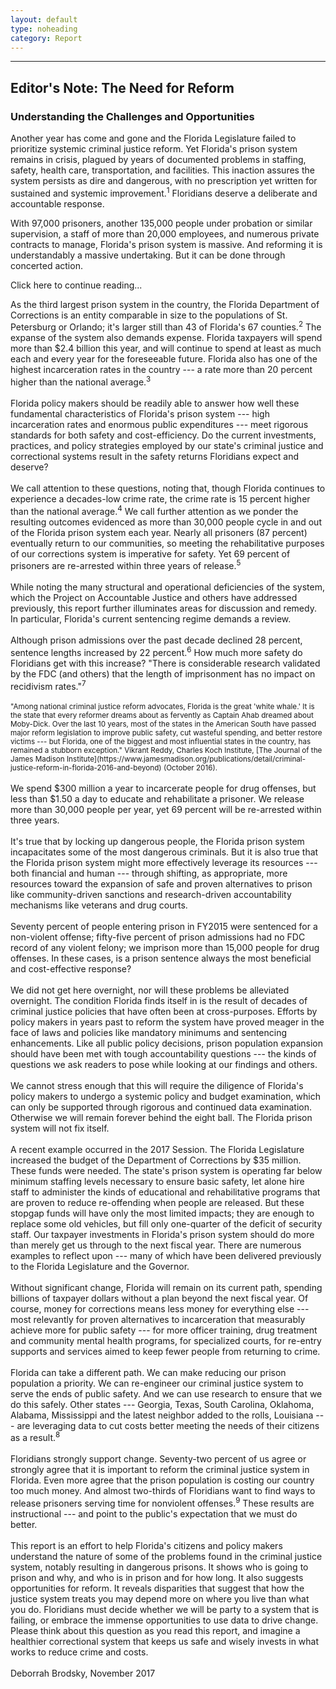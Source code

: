 ```yaml
---
layout: default
type: noheading
category: Report
---
```

 <hr class="section-heading-spacer">
   <div class="clearfix"></div>

<h2 id="note" class="offset">Editor's Note: The Need for Reform</h2>
<h3>Understanding the Challenges and Opportunities</h3>

Another year has come and gone and the Florida Legislature failed to prioritize systemic criminal justice reform. Yet Florida's prison system remains in crisis, plagued by years of documented problems in staffing, safety, health care, transportation, and facilities. This inaction assures the system persists as dire and dangerous, with no prescription yet written for sustained and systemic improvement.<sup>1</sup> Floridians deserve a deliberate and accountable response.

With 97,000 prisoners, another 135,000 people under probation or similar supervision, a staff of more than 20,000 employees, and numerous private contracts to manage, Florida's prison system is massive. And reforming it is understandably a massive undertaking. But it can be done through concerted action.

  <p data-toggle="collapse" data-target="#demo"><a>Click here to continue reading...</a></p>
  <span id="demo" class="collapse">
    As the third largest prison system in the country, the Florida Department of Corrections is an entity comparable in size to the populations of St. Petersburg or Orlando; it's larger still than 43 of Florida's 67 counties.<sup>2</sup> The expanse of the system also demands expense. Florida taxpayers will spend more than $2.4 billion this year, and will continue to spend at least as much each and every year for the foreseeable future. Florida also has one of the highest incarceration rates in the country --- a rate more than 20 percent higher than the national average.<sup>3</sup><br><br>Florida policy makers should be readily able to answer how well these fundamental characteristics of Florida's prison system --- high incarceration rates and enormous public expenditures --- meet rigorous standards for both safety and cost-efficiency. Do the current investments, practices, and policy strategies employed by our state's criminal justice and correctional systems result in the safety returns Floridians expect and deserve?<br><br>We call attention to these questions, noting that, though Florida continues to experience a decades-low crime rate, the crime rate is 15 percent higher than the national average.<sup>4</sup>  We call further attention as we ponder the resulting outcomes evidenced as more than 30,000 people cycle in and out of the Florida prison system each year. Nearly all prisoners (87 percent) eventually return to our communities, so meeting the rehabilitative purposes of our corrections system is imperative for safety.  Yet 69 percent of prisoners are re-arrested within three years of release.<sup>5</sup><br><br>While noting the many structural and operational deficiencies of the system, which the Project on Accountable Justice and others have addressed previously, this report further illuminates areas for discussion and remedy. In particular, Florida's current sentencing regime demands a review.<br><br>Although prison admissions over the past decade declined 28 percent, sentence lengths increased by 22 percent.<sup>6</sup> How much more safety do Floridians get with this increase? "There is considerable research validated by the FDC (and others) that the length of imprisonment has no impact on recidivism rates."<sup>7</sup><br><br><small>"Among national criminal justice reform advocates, Florida is the great 'white whale.' It is the state that every reformer dreams about as fervently as Captain Ahab dreamed about Moby-Dick. Over the last 10 years, most of the states in the American South have passed major reform legislation to improve public safety, cut wasteful spending, and better restore victims --- but Florida, one of the biggest and most influential states in the country, has remained a stubborn exception." Vikrant Reddy, Charles Koch Institute, [The Journal of the James Madison Institute](https://www.jamesmadison.org/publications/detail/criminal-justice-reform-in-florida-2016-and-beyond) (October 2016).</small><br><br>We spend $300 million a year to incarcerate people for drug offenses, but less than $1.50 a day to educate and rehabilitate a prisoner. We release more than 30,000 people per year, yet 69 percent will be re-arrested within three years.<br><br>It's true that by locking up dangerous people, the Florida prison system incapacitates some of the most dangerous criminals.  But it is also true that the Florida prison system might more effectively leverage its resources --- both financial and human --- through shifting, as appropriate, more resources toward the expansion of safe and proven alternatives to prison like community-driven sanctions and research-driven accountability mechanisms like veterans and drug courts.<br><br>Seventy percent of people entering prison in FY2015 were sentenced for a non-violent offense; fifty-five percent of prison admissions had no FDC record of any violent felony; we imprison more than 15,000 people for drug offenses. In these cases, is a prison sentence always the most beneficial and cost-effective response?<br><br>We did not get here overnight, nor will these problems be alleviated overnight. The condition Florida finds itself in is the result of decades of criminal justice policies that have often been at cross-purposes. Efforts by policy makers in years past to reform the system have proved meager in the face of laws and policies like mandatory minimums and sentencing enhancements. Like all public policy decisions, prison population expansion should have been met with tough accountability questions --- the kinds of questions we ask readers to pose while looking at our findings and others.<br><br>We cannot stress enough that this will require the diligence of Florida's policy makers to undergo a systemic policy and budget examination, which can only be supported through rigorous and continued data examination.  Otherwise we will remain forever behind the eight ball. The Florida prison system will not fix itself.<br><br>A recent example occurred in the 2017 Session. The Florida Legislature increased the budget of the Department of Corrections by $35 million. These funds were needed. The state's prison system is operating far below minimum staffing levels necessary to ensure basic safety, let alone hire staff to administer the kinds of educational and rehabilitative programs that are proven to reduce re-offending when people are released. But these stopgap funds will have only the most limited impacts; they are enough to replace some old vehicles, but fill only one-quarter of the deficit of security staff. Our taxpayer investments in Florida's prison system should do more than merely get us through to the next fiscal year. There are numerous examples to reflect upon --- many of which have been delivered previously to the Florida Legislature and the Governor.<br><br>Without significant change, Florida will remain on its current path, spending billions of taxpayer dollars without a plan beyond the next fiscal year. Of course, money for corrections means less money for everything else --- most relevantly for proven alternatives to incarceration that measurably achieve more for public safety --- for more officer training, drug treatment and community mental health programs, for specialized courts, for re-entry supports and services aimed to keep fewer people from returning to crime.<br><br>Florida can take a different path. We can make reducing our prison population a priority. We can re-engineer our criminal justice system to serve the ends of public safety. And we can use research to ensure that we do this safely. Other states --- Georgia, Texas, South Carolina, Oklahoma, Alabama, Mississippi and the latest neighbor added to the rolls, Louisiana --- are leveraging data to cut costs better meeting the needs of their citizens as a result.<sup>8</sup><br><br>Floridians strongly support change. Seventy-two percent of us agree or strongly agree that it is important to reform the criminal justice system in Florida. Even more agree that the prison population is costing our country too much money. And almost two-thirds of Floridians want to find ways to release prisoners serving time for nonviolent offenses.<sup>9</sup> These results are instructional --- and point to the public's expectation that we must do better.<br><br>This report is an effort to help Florida's citizens and policy makers understand the nature of some of the problems found in the criminal justice system, notably resulting in dangerous prisons. It shows who is going to prison and why, and who is in prison and for how long. It also suggests opportunities for reform. It reveals disparities that suggest that how the justice system treats you may depend more on where you live than what you do. Floridians must decide whether we will be party to a system that is failing, or embrace the immense opportunities to use data to drive change. Please think about this question as you read this report, and imagine a healthier correctional system that keeps us safe and wisely invests in what works to reduce crime and costs.<br><br>Deborrah Brodsky, November 2017
  </span>




